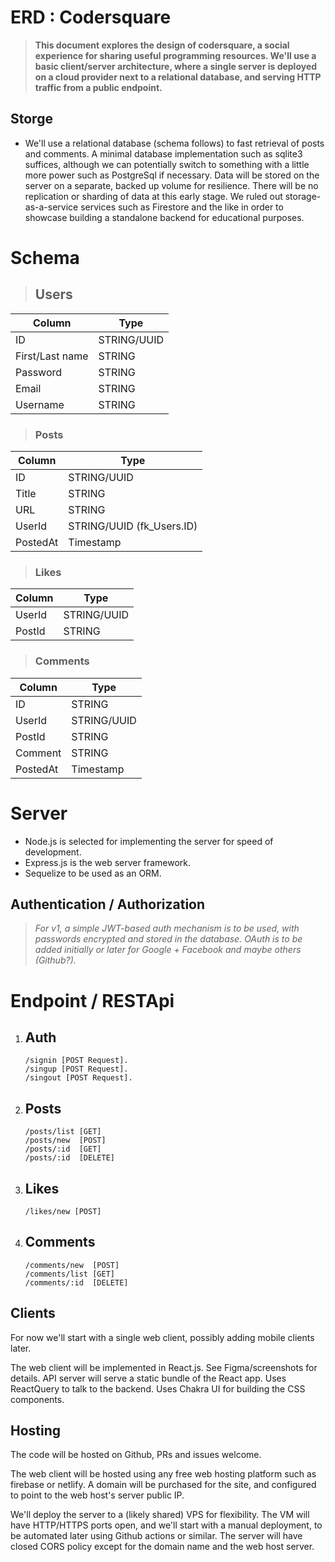 # ERD : Codersquare

> **This document explores the design of codersquare, a social experience for sharing useful programming resources. We'll use a basic client/server architecture, where a single server is deployed on a cloud provider next to a relational database, and serving HTTP traffic from a public endpoint.**

## Storge

- We'll use a relational database (schema follows) to fast retrieval of posts and comments. A minimal database implementation such as sqlite3 suffices, although we can potentially switch to something with a little more power such as PostgreSql if necessary. Data will be stored on the server on a separate, backed up volume for resilience. There will be no replication or sharding of data at this early stage. We ruled out storage-as-a-service services such as Firestore and the like in order to showcase building a standalone backend for educational purposes.

# Schema

>## Users

| Column | Type |
|--------|------|
| ID | STRING/UUID |
| First/Last name | STRING |
| Password | STRING |
| Email | STRING |
| Username | STRING |


> ### Posts

| Column | Type |
|--------|------|
| ID | STRING/UUID |
| Title | STRING |
| URL | STRING |
| UserId | STRING/UUID (fk_Users.ID) |
| PostedAt | Timestamp |

> ### Likes

| Column | Type |
|--------|------|
| UserId | STRING/UUID |
| PostId | STRING |

> ### Comments

| Column | Type |
|---------|------|
| ID | STRING |
| UserId | STRING/UUID |
| PostId | STRING |
| Comment | STRING |
| PostedAt | Timestamp |

# Server

- Node.js is selected for implementing the server for speed of development.
- Express.js is the web server framework.
- Sequelize to be used as an ORM.

## Authentication / Authorization

> _For v1, a simple JWT-based auth mechanism is to be used, with passwords
encrypted and stored in the database. OAuth is to be added initially or later
for Google + Facebook and maybe others (Github?)._

# Endpoint / RESTApi

1. ## Auth

    ```
    /signin [POST Request].
    /singup [POST Request].
    /singout [POST Request].
    ```
2. ## Posts

    ```
    /posts/list [GET]
    /posts/new  [POST]
    /posts/:id  [GET]
    /posts/:id  [DELETE]
    ```

3. ## Likes

    ```
    /likes/new [POST]
    ```

4. ## Comments

    ```
    /comments/new  [POST]
    /comments/list [GET]
    /comments/:id  [DELETE]
    ```

## Clients

For now we'll start with a single web client, possibly adding mobile clients later.

The web client will be implemented in React.js.
See Figma/screenshots for details.
API server will serve a static bundle of the React app.
Uses ReactQuery to talk to the backend.
Uses Chakra UI for building the CSS components.

## Hosting

The code will be hosted on Github, PRs and issues welcome.

The web client will be hosted using any free web hosting platform such as firebase
or netlify. A domain will be purchased for the site, and configured to point to the
web host's server public IP.

We'll deploy the server to a (likely shared) VPS for flexibility. The VM will have
HTTP/HTTPS ports open, and we'll start with a manual deployment, to be automated
later using Github actions or similar. The server will have closed CORS policy except
for the domain name and the web host server.
